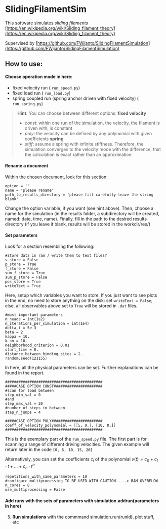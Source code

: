 
# SlidingFilamentSim

This software simulates *sliding filaments* [https://en.wikipedia.org/wiki/Sliding_filament_theory](https://en.wikipedia.org/wiki/Sliding_filament_theory)

Supervised by [https://github.com/FWijanto/SlidingFilamentSimulation](https://github.com/FWijanto/SlidingFilamentSimulation)

## How to use:

#### **Choose operation mode** in here:

 - fixed velocity run (<i class="icon-file"></i> `run_speed.py`) 
 - fixed load run (<i class="icon-file"></i> `run_load.py`) 
 - spring coupled run (spring anchor driven with fixed velocity) (<i class="icon-file"></i>
   `run_spring.py`)

> **Hint:** You can choose between different options: 
> **fixed velocity**
> - *const*: within one run of the simulation, the velocity, the filament is driven with, is constant
> - *poly*: the velocity can be defined by any polynomial with given coefficients
> **spring**
> - *stiff*: assume a spring with infinite stiffness. Therefore, the simulation converges to the velocity mode with the difference, that the calculation is exact rather than an approximation

#### <i class="icon-pencil"></i> **Rename a document**
Within the chosen document, look for this section:
```
option = ''
name = 'please rename'
path_to_results_directory = 'please fill carefully leave the string blank'
```
Change the option variable, if you want (see hint above). Then, choose a name for the simulation (in the results folder, a subdirectory will be created, named: date, time, name). Finally, fill in the path to the desired results directory (if you leave it blank, results will be stored in the workdir/res/)

#### <i class="icon-cog"></i>**Set parameters** 
Look for a section resembling the following:

```
#store data in ram / write them to text files?
s_store = False
p_store = True
f_store = False
sum_f_store = True
sum_p_store = False
pos_store = True
writeText = True
```
Here, setup which variables you want to store. If you just want to see plots in the end, no need to store anything on the disk: set `writeText = False`; else, all observables above set to `True` will be stored in `.dat` files.
```
#most important parameters
n_heads = int(1e2)
n_iterations_per_simulation = int(1e4)
delta_t = 5e-3
beta = 2.
kappa = 10.
k_on = 10.
neighborhood_criterion = 0.01
start_time = 0.
distance_between_binding_sites = 2.
random.seed(121155)
```
In here, all the physical parameters can be set. Further explanations can be found in the report.
```
############################################
#####CASE OPTION CONST######################
#scan for load between
step_min_val = 0
#and
step_max_val = 20
#number of steps in between
step_n_jumps = 4

#####CASE OPTION POLY#######################
coeff_of_velocity_polynomial = [[5, 0.], [10, 0.]]
############################################
```
This is the exemplary part of the `run_speed.py` file. The first part is for scanning a range of different driving velocities. The given example will return later in the code `[0, 5, 10, 15, 20]`

Alternatively, you can set the coefficients $c_i$ of the polynomial $v(t) = c_0 + c_1 \cdot t + \dots + c_n \cdot t^n$
```
repetitions_with_same_parameters = 10
#configure mulitprocessing TO BE USED WITH CAUTION ----> RAM OVERFLOW
n_cores = 8
use_multiprocessing = False
```

#### **Add runs** with the sets of parameters with simulation.addrun(parameters in here)
5. **Run simulations** with the commmand simulation.run(runId), plot stuff, etc

    
